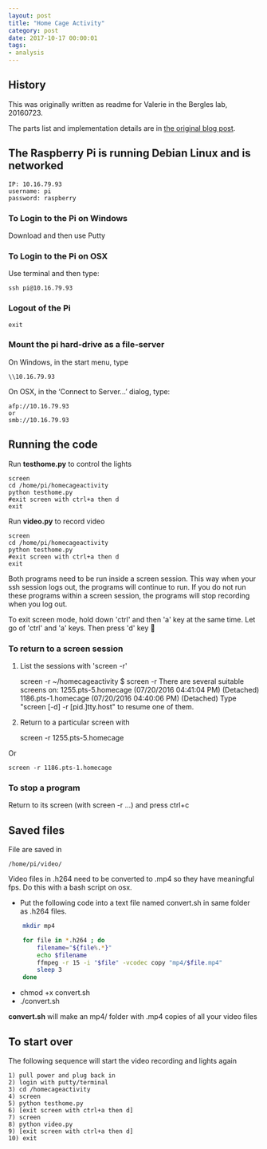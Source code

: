 ```yaml
---
layout: post
title: "Home Cage Activity"
category: post
date: 2017-10-17 00:00:01
tags:
- analysis
---
```


## History

This was originally written as readme for Valerie in the Bergles lab, 20160723.

The parts list and implementation details are in [the original blog post][1].

## The Raspberry Pi is running Debian Linux and is networked

	IP: 10.16.79.93
	username: pi
	password: raspberry


### To Login to the Pi on Windows

Download and then use Putty


### To Login to the Pi on OSX

Use terminal and then type:

    ssh pi@10.16.79.93


### Logout of the Pi
    exit

### Mount the pi hard-drive as a file-server

On Windows, in the start menu, type

    \\10.16.79.93

On OSX, in the ‘Connect to Server...’ dialog, type:

    afp://10.16.79.93
    or
    smb://10.16.79.93


## Running the code

Run **testhome.py** to control the lights

    screen
    cd /home/pi/homecageactivity
    python testhome.py
    #exit screen with ctrl+a then d
    exit 

Run **video.py** to record video

    screen
    cd /home/pi/homecageactivity
    python testhome.py
    #exit screen with ctrl+a then d
    exit 

Both programs need to be run inside a screen session. This way when your ssh session logs out, the programs will continue to run. If you do not run these programs within a screen session, the programs will stop recording when you log out.

To exit screen mode, hold down 'ctrl' and then 'a' key at the same time. Let go of 'ctrl' and 'a' keys. Then press 'd' key

### To return to a screen session

1) List the sessions with 'screen -r'

    screen -r
    ~/homecageactivity $ screen -r
    There are several suitable screens on:
	  1255.pts-5.homecage	(07/20/2016 04:41:04 PM)	(Detached)
	  1186.pts-1.homecage	(07/20/2016 04:40:06 PM)	(Detached)
    Type "screen [-d] -r [pid.]tty.host" to resume one of them.

2) Return to a particular screen with

    screen -r 1255.pts-5.homecage

Or

    screen -r 1186.pts-1.homecage
    

### To stop a program

Return to its screen (with screen -r ...) and press ctrl+c


## Saved files

File are saved in

    /home/pi/video/

Video files in .h264 need to be converted to .mp4 so they have meaningful fps. Do this with a bash script on osx.

 - Put the following code into a text file named convert.sh in same folder as .h264 files.

```bash
	mkdir mp4

	for file in *.h264 ; do
		filename="${file%.*}"
		echo $filename
		ffmpeg -r 15 -i "$file" -vcodec copy "mp4/$file.mp4"
		sleep 3
	done
```
	
 - chmod +x convert.sh
 - ./convert.sh
 
 **convert.sh** will make an mp4/ folder with .mp4 copies of all your video files

## To start over

The following sequence will start the video recording and lights again

    1) pull power and plug back in
    2) login with putty/terminal
    3) cd /homecageactivity
    4) screen
    5) python testhome.py
    6) [exit screen with ctrl+a then d]
    7) screen
    8) python video.py
    9) [exit screen with ctrl+a then d]
    10) exit
    
[1]: /post/2014/02/14/Monitoring-mice-in-their-home-cage/
